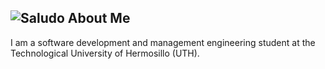 ## ![Saludo](https://github.com/user-attachments/assets/57579b6d-aac2-4c68-bdf0-ab3b7f779fcc) About Me
I am a software development and management engineering student at the Technological University of Hermosillo (UTH).  
<!--
**Maanghel/Maanghel** is a ✨ _special_ ✨ repository because its `README.md` (this file) appears on your GitHub profile.
-->
